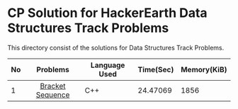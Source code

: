 # CP Solution for HackerEarth Data Structures Track Problems

This directory consist of the solutions for Data Structures Track Problems.

|**No**| **Problems**      | **Language Used** | **Time(Sec)** | **Memory(KiB)** |
| ---- |:-----------------:| -------- | -------- | ---------- |
| 1 | [Bracket Sequence](./bracket_sequence.cpp) | C++ | 24.47069 | 1856 |

